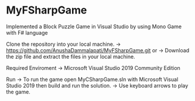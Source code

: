 # MyFSharpGame
Implemented a Block Puzzle Game in Visual Studio by using Mono Game with F# language


Clone the repository into your local machine.
-> https://github.com/AnushaDammalapati/MyFSharpGame.git
                  or
-> Download the zip file and extract the files in your local machine.

Required Enviroment
-> Microsoft Visual Studio 2019 Community Edition

Run
-> To run the game open MyCSharpGame.sln with Microsoft Visual Studio 2019 then build and run the solution.
-> Use keyboard arrows to play the game.
